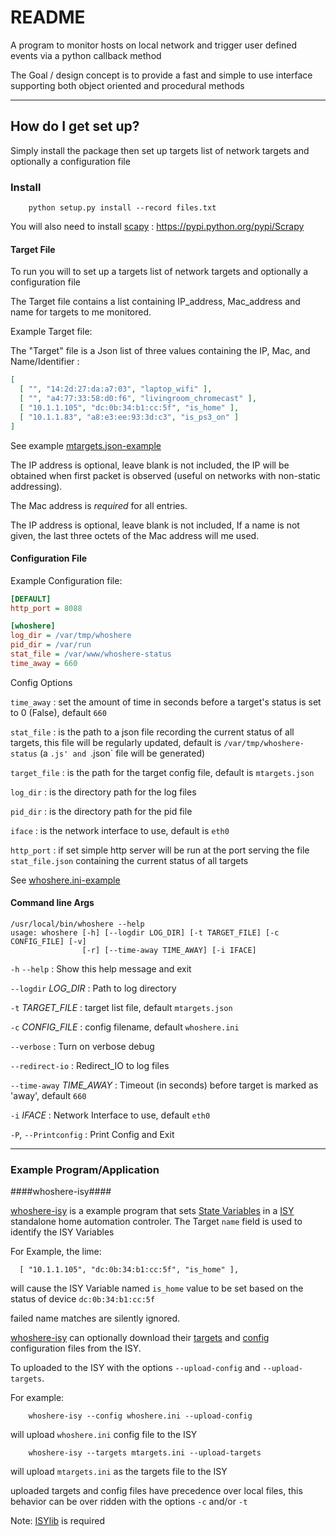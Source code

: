 # README #

A program to monitor hosts on local network and trigger user defined events via a python callback method

The Goal / design concept is to provide a fast and simple to use interface
supporting both object oriented and procedural methods

-------

## How do I get set up? ##

Simply install the package then set up targets list of network targets and optionally a configuration file


### Install ###
```shell
    python setup.py install --record files.txt
```

You will also need to install [scapy](http://doc.scrapy.org/) :
https://pypi.python.org/pypi/Scrapy


#### Target File ####
To run you will to set up a targets list of network targets and optionally a configuration file

The Target file contains a list containing IP_address, Mac_address and name for targets to me monitored.


Example Target file:

The "Target" file is a Json list of three values containing the IP, Mac, and Name/Identifier :

```json
[
  [ "", "14:2d:27:da:a7:03", "laptop_wifi" ],
  [ "", "a4:77:33:58:d0:f6", "livingroom_chromecast" ],
  [ "10.1.1.105", "dc:0b:34:b1:cc:5f", "is_home" ],
  [ "10.1.1.83", "a8:e3:ee:93:3d:c3", "is_ps3_on" ]
]
```
See example [mtargets.json-example](/mtargets.json-example)

The IP address is optional, leave blank is not included, the IP will be obtained when first packet is observed (useful on networks with non-static addressing).

The Mac address is *required* for all entries.

The IP address is optional, leave blank is not included, If a name is not given, the last three octets of the Mac address will me used.


#### Configuration File ####

Example Configuration file:

```ini
[DEFAULT]
http_port = 8088

[whoshere]
log_dir = /var/tmp/whoshere
pid_dir = /var/run
stat_file = /var/www/whoshere-status
time_away = 660

```


Config Options


`time_away`
: set the amount of time in seconds before a target's status is set to 0 (False), default `660`

`stat_file`
: is the path to a json file recording the current status of all targets, this file will be regularly updated, default is `/var/tmp/whoshere-status` (a `.js' and `.json` file will be generated)

`target_file`
: is the path for the target config file, default is `mtargets.json`

`log_dir`
: is the directory path for the log files

`pid_dir`
: is the directory path for the pid file

`iface`
: is the network interface to use, default is `eth0`

`http_port`
: if set simple http server will be run at the port serving the file `stat_file.json` containing the current status of all targets

See [whoshere.ini-example](/whoshere.ini-example)

#### Command line Args ####

```
/usr/local/bin/whoshere --help
usage: whoshere [-h] [--logdir LOG_DIR] [-t TARGET_FILE] [-c CONFIG_FILE] [-v]
                [-r] [--time-away TIME_AWAY] [-i IFACE]
```



`-h`
`--help`
: Show this help message and exit

`--logdir` *LOG_DIR*
:  Path to log directory

`-t` *TARGET_FILE*
:  target list file,
   default `mtargets.json`

`-c` *CONFIG_FILE*
:   config filename, default `whoshere.ini`

`--verbose`
: Turn on verbose debug

`--redirect-io`
: Redirect_IO to log files

`--time-away` *TIME_AWAY*
: Timeout (in seconds) before target is marked as 'away',
  default `660`

`-i` *IFACE*
:  Network Interface to use,
   default `eth0`

`-P`, `--Printconfig`
: Print Config and Exit


-------

### Example Program/Application ###

####whoshere-isy####

[whoshere-isy](/whoshere-isy.py) is a example program that sets [State Variables](https://wiki.universal-devices.com/index.php?title=ISY-99i/ISY-26_INSTEON:Variable_Details) in a [ISY](http://www.universal-devices.com/residential/) standalone home automation controler.
The Target `name` field is used to identify the ISY Variables

For Example, the lime:
```
  [ "10.1.1.105", "dc:0b:34:b1:cc:5f", "is_home" ],
```
will cause the ISY Variable named `is_home` value to be set based on the status of device  `dc:0b:34:b1:cc:5f`

failed name matches are silently ignored.


[whoshere-isy](/whoshere-isy.py) can optionally download their [targets](/mtargets.json-example) and [config](/whoshere.ini-example) configuration files from the ISY.


To uploaded to the ISY with the options `--upload-config`  and `--upload-targets`.


For example:
```
    whoshere-isy --config whoshere.ini --upload-config
```
will upload `whoshere.ini` config file to the ISY


```
    whoshere-isy --targets mtargets.ini --upload-targets
```
will upload `mtargets.ini` as the targets file to the ISY


uploaded targets and config files have precedence over local files, this behavior can be over ridden with the options `-c` and/or `-t`

Note: [ISYlib](https://github.com/evilpete/ISYlib-python) is required
